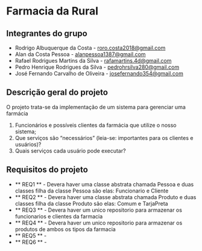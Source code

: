 # Farmacia da Rural

## Integrantes do grupo
* Rodrigo Albuquerque da Costa - roro.costa2018@gmail.com
* Alan da Costa Pessoa - alanpessoa1387@gmail.com
* Rafael Rodrigues Martins da Silva - rafamartins.4d@gmail.com
* Pedro Henrique Rodrigues da Silva - pedrohrsilva280@gmail.com
* José Fernando Carvalho de Oliveira - josefernando354@gmail.com

## Descrição geral do projeto
O projeto trata-se da implementação de um sistema para gerenciar uma farmácia 

 1. Funcionários e possíveis clientes da farmácia que utilize o nosso sistema;
 2. Que serviços são “necessários” (leia-se: importantes para os clientes e usuários)?
 3. Quais serviços cada usuário pode executar?

## Requisitos do projeto

* ** REQ1 ** - Devera haver uma classe abstrata chamada Pessoa e duas classes filha da classe Pessoa são elas: Funcionario e Cliente
* ** REQ2 ** - Devera haver uma classe abstrata chamada Produto e duas classes filha da classe Produto são elas: Comum e TarjaPreta
* ** REQ3 ** - Devera haver um unico repositorio para armazenar os funcionarios e clientes da farmacia 
* ** REQ4 ** - Devera haver um unico repositorio para armazenar os produtos de ambos os tipos da farmacia
* ** REQ5 ** -
* ** REQ6 ** -
